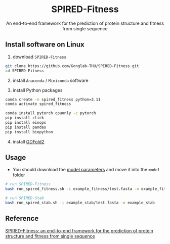 <h1 align="center">SPIRED-Fitness</h1>
<p align="center">An end-to-end framework for the prediction of protein structure and fitness from single sequence</p>

## Install software on Linux

1. download `SPIRED-Fitness`

```bash
git clone https://github.com/Gonglab-THU/SPIRED-Fitness.git
cd SPIRED-Fitness
```

2. install `Anaconda` / `Miniconda` software

3. install Python packages

```bash
conda create -n spired_fitness python=3.11
conda activate spired_fitness

conda install pytorch cpuonly -c pytorch
pip install click
pip install einops
pip install pandas
pip install biopython
```

4. install [GDFold2](https://github.com/Gonglab-THU/GDFold2)

## Usage

* You should download the [model parameters](https://zenodo.org/doi/10.5281/zenodo.10589085) and move it into the `model` folder

```bash
# run SPIRED-Fitness
bash run_spired_fitness.sh -i example_fitness/test.fasta -o example_fitness

# run SPIRED-Stab
bash run_spired_stab.sh -i example_stab/test.fasta -o example_stab
```

## Reference

[SPIRED-Fitness: an end-to-end framework for the prediction of protein structure and fitness from single sequence](https://doi.org/10.1101/2024.01.31.578102)
